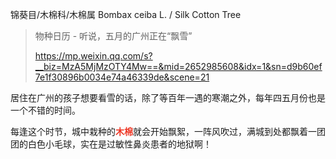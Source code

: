 <Note type="tip">

<Badge type="tip">锦葵目/木棉科/木棉属</Badge>
<Badge>Bombax ceiba L. / Silk Cotton Tree</Badge>

</Note>


> 物种日历 - 听说，五月的广州正在“飘雪”
>
> https://mp.weixin.qq.com/s?__biz=MzA5MjMzOTY4Mw==&mid=2652985608&idx=1&sn=d9b60ef7e1f30896b0034e74a46339de&scene=21

居住在广州的孩子想要看雪的话，除了等百年一遇的寒潮之外，每年四五月份也是一个不错的时间。

每逢这个时节，城中栽种的<span style="color: rgb(237, 51, 33);font-weight: bold">木棉</span>就会开始飘絮，一阵风吹过，满城到处都飘着一团团的白色小毛球，实在是过敏性鼻炎患者的地狱啊！

